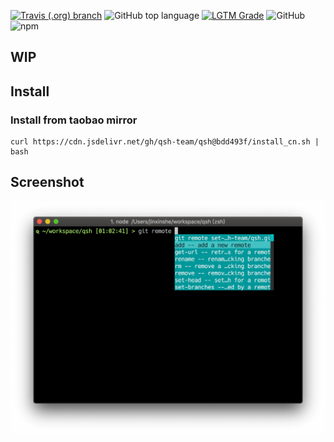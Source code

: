 [![Travis (.org) branch](https://img.shields.io/travis/qsh-team/qsh/master?label=TESTING&style=for-the-badge)]()
![GitHub top language](https://img.shields.io/github/languages/top/qsh-team/qsh?style=for-the-badge)
[![LGTM Grade](https://img.shields.io/lgtm/grade/javascript/github/qsh-team/qsh?style=for-the-badge)](https://lgtm.com/projects/g/qsh-team/qsh/overview/)
![GitHub](https://img.shields.io/github/license/qsh-team/qsh?style=for-the-badge)
![npm](https://img.shields.io/npm/v/qsh?style=for-the-badge)

## WIP

## Install

### Install from taobao mirror


```shell
curl https://cdn.jsdelivr.net/gh/qsh-team/qsh@bdd493f/install_cn.sh | bash
```

## Screenshot

![preview](./img/screenshot.png)